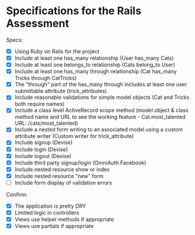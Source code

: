 # Specifications for the Rails Assessment

Specs:
- [x] Using Ruby on Rails for the project
- [x] Include at least one has_many relationship (User has_many Cats)
- [x] Include at least one belongs_to relationship (Cats belong_to User)
- [x] Include at least one has_many through relationship (Cat has_many Tricks through CatTricks)
- [x] The "through" part of the has_many through includes at least one user submittable attribute (trick_attributes)
- [x] Include reasonable validations for simple model objects (Cat and Tricks both require names)
- [x] Include a class level ActiveRecord scope method (model object & class method name and URL to see the working feature - Cat.most_talented URL: /cats/most_talented)
- [x] Include a nested form writing to an associated model using a custom attribute writer (Custom writer for trick_attribute)
- [x] Include signup (Devise)
- [x] Include login (Devise)
- [x] Include logout (Devise)
- [x] Include third party signup/login (OmniAuth Facebook)
- [x] Include nested resource show or index
- [x] Include nested resource "new" form
- [ ] Include form display of validation errors

Confirm:
- [x] The application is pretty DRY
- [x] Limited logic in controllers
- [x] Views use helper methods if appropriate
- [x] Views use partials if appropriate
